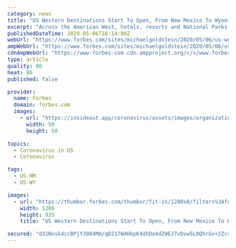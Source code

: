 ```yaml
---
category: news
title: "US Western Destinations Start To Open, From New Mexico To Wyoming To California"
excerpt: "Across the American West, hotels, resorts and National Parks are beginning to re-open in the wake of the COVID-19 pandemic."
publishedDateTime: 2020-05-06T16:14:00Z
webUrl: "https://www.forbes.com/sites/michaelgoldstein/2020/05/06/us-western-destinations-start-to-open-from-new-mexico-to-wyoming-to-california/"
ampWebUrl: "https://www.forbes.com/sites/michaelgoldstein/2020/05/06/us-western-destinations-start-to-open-from-new-mexico-to-wyoming-to-california/amp/"
cdnAmpWebUrl: "https://www-forbes-com.cdn.ampproject.org/c/s/www.forbes.com/sites/michaelgoldstein/2020/05/06/us-western-destinations-start-to-open-from-new-mexico-to-wyoming-to-california/amp/"
type: article
quality: 86
heat: 86
published: false

provider:
  name: Forbes
  domain: forbes.com
  images:
    - url: "https://insideout.app/coronavirus/assets/images/organizations/forbes.com-50x50.jpg"
      width: 50
      height: 50

topics:
  - Coronavirus in US
  - Coronavirus

tags:
  - US-NM
  - US-WY

images:
  - url: "https://thumbor.forbes.com/thumbor/fit-in/1200x0/filters%3Aformat%28jpg%29/https%3A%2F%2Fspecials-images.forbesimg.com%2Fimageserve%2F5eb2d666ed706b000616ce45%2F0x0.jpg"
    width: 1200
    height: 935
    title: "US Western Destinations Start To Open, From New Mexico To Wyoming To California"

secured: "d31Nnsk4ccBPjYJ004Mm/qD217W4HbpK4dhDo4dZWEJ7vDvw5L0QhrGx+2Zc4LrFv8v4/fvQNbJLAuAp5M89xalOjy7YS6kSGMJ69WXpsYnjAteOvKfiqiXlwnz3FeYWDUz7rIMN+pIqqDlmkkJy3BfKCKlCH9Y3l9VYIA4ttp965S6x4iSFRIKz2C6h7PZOVYn03Lqn+M40uamN2msHr/0RVwpmzJm/u0ZfxheJ28K2aihW3q0wikDJzO7yS0BMyexCEHX2OzotmV4VYdHgf3MhfoC4hKaT04MMz9LdMSGV4AA41B3w5VBvRfaYS9BY5GjQDW3WKAmBLbsZXxX/HQHRNiPUHSZzRlhF8YhY/MzPHpc30yp3EyOC8ZehVXjtnjCe/50ytsqDo20pl1cE1suO5eWkbQwoz/xDN6B06P4kdfTTScpr5fGdcP7nifjdi6dhrPl8JVJZ3x3QDWJaDe3+5emz9SYDnXKeyNaUrMY=;7IsiHd1nSm2HXpoRhxT6dQ=="
---
```


